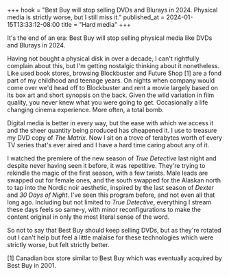 +++
hook = "Best Buy will stop selling DVDs and Blurays in 2024. Physical media is strictly worse, but I still miss it."
published_at = 2024-01-15T13:33:12-08:00
title = "Hard media"
+++

It's the end of an era: Best Buy will stop selling physical media like DVDs and Blurays in 2024.

Having not bought a physical disk in over a decade, I can't rightfully complain about this, but I'm getting nostalgic thinking about it nonetheless. Like used book stores, browsing Blockbuster and Future Shop [1] are a fond part of my childhood and teenage years. On nights when company would come over we'd head off to Blockbuster and rent a movie largely based on its box art and short synopsis on the back. Given the wild variation in film quality, you never knew what you were going to get. Occasionally a life changing cinema experience. More often, a total bomb.

Digital media is better in every way, but the ease with which we access it and the sheer quantity being produced has cheapened it. I use to treasure my DVD copy of _The Matrix_. Now I sit on a trove of terabytes worth of every TV series that's ever aired and I have a hard time caring about any of it.

I watched the premiere of the new season of _True Detective_ last night and despite never having seen it before, it was repetitive. They're trying to rekindle the magic of the first season, with a few twists. Male leads are swapped out for female ones, and the south swapped for the Alaskan north to tap into the Nordic noir aesthetic, inspired by the last season of _Dexter_ and _30 Days of Night_. I've seen this program before, and not even all that long ago. Including but not limited to _True Detective_, everything I stream these days feels so same-y, with minor reconfigurations to make the content original in only the most literal sense of the word.

So not to say that Best Buy should keep selling DVDs, but as they're rotated out I can't help but feel a little malaise for these technologies which were strictly worse, but felt strictly better.

[1] Canadian box store similar to Best Buy which was eventually acquired by Best Buy in 2001.